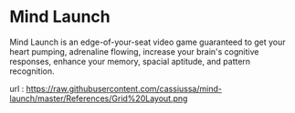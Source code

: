 # Mind Launch
Mind Launch is an edge-of-your-seat video game guaranteed to get your heart pumping, adrenaline flowing, increase your brain's cognitive responses, enhance your memory, spacial aptitude, and pattern recognition.

url : https://raw.githubusercontent.com/cassiussa/mind-launch/master/References/Grid%20Layout.png
